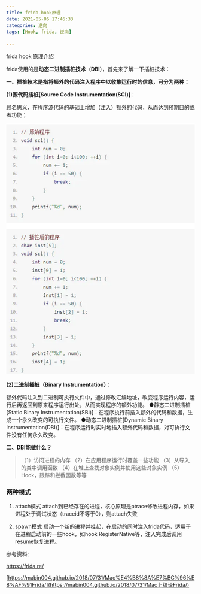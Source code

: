 ```yaml
---
title: frida-hook原理
date: 2021-05-06 17:46:33
categories: 逆向
tags: [Hook, frida, 逆向]

---
```




frida hook 原理介绍

<!--more-->

frida使用的是**动态二进制插桩技术**（**DBI**），首先来了解一下插桩技术：

**一、插桩技术是指将额外的代码注入程序中以收集运行时的信息，可分为两种：**

**(1)源代码插桩[Source Code Instrumentation(SCI)]**：

顾名思义，在程序源代码的基础上增加（注入）额外的代码，从而达到预期目的或者功能；

![](./frida-hook原理/1.jpg)

**(2)二进制插桩（Binary Instrumentation）：**

额外代码注入到二进制可执行文件中，通过修改汇编地址，改变程序运行内容，运行后再返回到原来程序运行出处，从而实现程序的额外功能。
 ●静态二进制插桩[Static Binary Instrumentation(SBI)]：在程序执行前插入额外的代码和数据，生成一个永久改变的可执行文件。
 ●动态二进制插桩[Dynamic Binary Instrumentation(DBI)]：在程序运行时实时地插入额外代码和数据，对可执行文件没有任何永久改变。

**二、DBI能做什么？**

> （1）访问进程的内存
> （2）在应用程序运行时覆盖一些功能
> （3）从导入的类中调用函数
> （4）在堆上查找对象实例并使用这些对象实例
> （5）Hook，跟踪和拦截函数等等



### 两种模式

1. attach模式
   attach到已经存在的进程，核心原理是ptrace修改进程内存，如果进程处于调试状态（traceid不等于0），则attach失败

2. spawn模式
   启动一个新的进程并挂起，在启动的同时注入frida代码，适用于在进程启动前的一些hook，如hook RegisterNative等，注入完成后调用resume恢复进程。

   

参考资料;

https://frida.re/

[https://mabin004.github.io/2018/07/31/Mac%E4%B8%8A%E7%BC%96%E8%AF%91Frida/](https://mabin004.github.io/2018/07/31/Mac上编译Frida/)